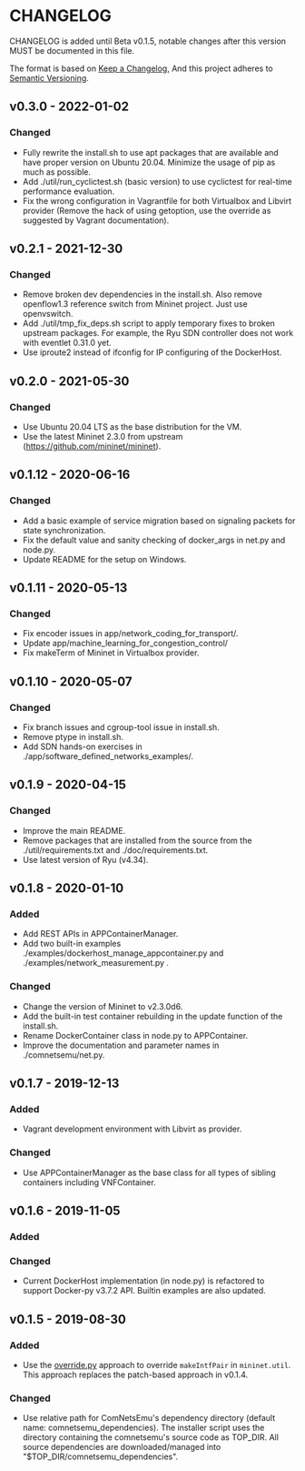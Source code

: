 # CHANGELOG

CHANGELOG is added until Beta v0.1.5, notable changes after this version MUST be documented in this file.

The format is based on [Keep a Changelog](https://keepachangelog.com/en/1.0.0/),
And this project adheres to [Semantic Versioning](https://semver.org/spec/v2.0.0.html).

## v0.3.0 - 2022-01-02

### Changed

-   Fully rewrite the install.sh to use apt packages that are available and
	have proper version on Ubuntu 20.04. Minimize the usage of pip as much as possible.
-   Add ./util/run_cyclictest.sh (basic version) to use cyclictest for real-time performance evaluation.
-   Fix the wrong configuration in Vagrantfile for both Virtualbox and Libvirt
	provider (Remove the hack of using getoption, use the override as suggested
	by Vagrant documentation).

## v0.2.1 - 2021-12-30

### Changed

-   Remove broken dev dependencies in the install.sh. Also remove openflow1.3 reference switch from Mininet project. Just use openvswitch.
-   Add ./util/tmp_fix_deps.sh script to apply temporary fixes to broken upstream packages. For example, the Ryu SDN controller does not work with eventlet 0.31.0 yet.
-   Use iproute2 instead of ifconfig for IP configuring of the DockerHost.

## v0.2.0 - 2021-05-30

### Changed

-   Use Ubuntu 20.04 LTS as the base distribution for the VM.
-   Use the latest Mininet 2.3.0 from upstream (https://github.com/mininet/mininet).

## v0.1.12 - 2020-06-16

### Changed

-   Add a basic example of service migration based on signaling packets for state synchronization.
-   Fix the default value and sanity checking of docker_args in net.py and node.py.
-   Update README for the setup on Windows.

## v0.1.11 - 2020-05-13

### Changed

-   Fix encoder issues in app/network_coding_for_transport/.
-   Update app/machine_learning_for_congestion_control/
-   Fix makeTerm of Mininet in Virtualbox provider.

## v0.1.10 - 2020-05-07

### Changed

-   Fix branch issues and cgroup-tool issue in install.sh.
-   Remove ptype in install.sh.
-   Add SDN hands-on exercises in ./app/software_defined_networks_examples/.

## v0.1.9 - 2020-04-15

### Changed

-   Improve the main README.
-   Remove packages that are installed from the source from the ./util/requirements.txt and ./doc/requirements.txt.
-   Use latest version of Ryu (v4.34).

## v0.1.8 - 2020-01-10

### Added

-  Add REST APIs in APPContainerManager.
-  Add two built-in examples ./examples/dockerhost_manage_appcontainer.py and ./examples/network_measurement.py .

### Changed

-   Change the version of Mininet to v2.3.0d6.
-   Add the built-in test container rebuilding in the update function of the install.sh.
-   Rename DockerContainer class in node.py to APPContainer.
-   Improve the documentation and parameter names in ./comnetsemu/net.py.

## v0.1.7 - 2019-12-13

### Added

-   Vagrant development environment with Libvirt as provider.

### Changed

-   Use APPContainerManager as the base class for all types of sibling containers including VNFContainer.

## v0.1.6 - 2019-11-05

### Added


### Changed

-   Current DockerHost implementation (in node.py) is refactored to support Docker-py v3.7.2 API.
    Builtin examples are also updated.

## v0.1.5 - 2019-08-30

### Added

-   Use the [override.py](./comnetsemu/overrides.py) approach to override `makeIntfPair` in `mininet.util`.
    This approach replaces the patch-based approach in v0.1.4.

### Changed

-   Use relative path for ComNetsEmu's dependency directory (default name: comnetsemu_dependencies).
    The installer script uses the directory containing the comnetsemu's source code as TOP_DIR.
    All source dependencies are downloaded/managed into "$TOP_DIR/comnetsemu_dependencies".
